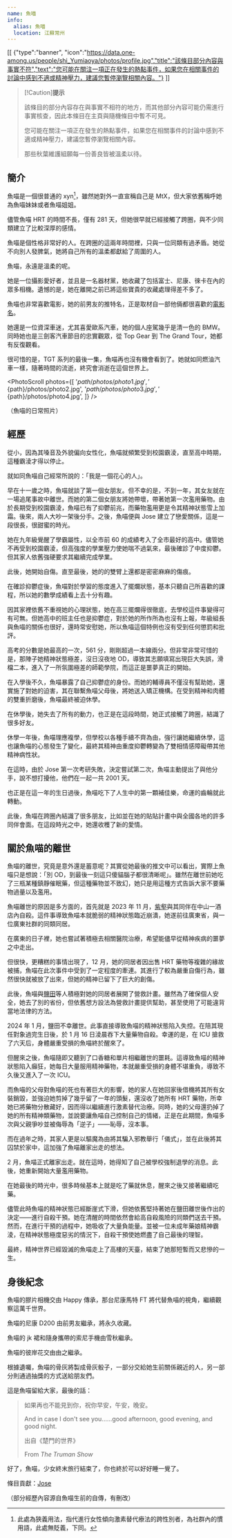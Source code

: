 ```yaml
---
name: 魚喵
info:
  alias: 魚喵
  location: 江蘇常州
---
```


[[ {"type":"banner", "icon":"https://data.one-among.us/people/shi_Yumiaoya/photos/profile.jpg","title":"該條目部分內容與事實不符","text":"您可能在關注一項正在發生的熱點事件，如果您在相關事件的討論中感到不適或精神壓力，建議您暫停瀏覽相關內容。"} ]]

> [!Caution]**提示**
>
> 該條目的部分內容存在與事實不相符的地方，而其他部分內容可能仍需進行事實核查，因此本條目在主頁與隨機條目中暫不可見。
>
> 您可能在關注一項正在發生的熱點事件，如果您在相關事件的討論中感到不適或精神壓力，建議您暫停瀏覽相關內容。
>
> 那些秋葉維護組願每一份善良皆被溫柔以待。

## 簡介

魚喵是一個很普通的 xyn[^1]，雖然她對外一直宣稱自己是 MtX，但大家依舊稱呼她為魚喵妹妹或者魚喵姐姐。

儘管魚喵 HRT 的時間不長，僅有 281 天，但她很早就已經接觸了跨圈，與不少同類建立了比較深厚的感情。

魚喵是個性格非常好的人。在跨圈的這兩年時間裡，只與一位同類有過矛盾。她從不向別人發脾氣，她將自己所有的溫柔都獻給了周圍的人。

魚喵，永遠是溫柔的呢。

她是一位攝影愛好者，並且是一名器材黨，她收藏了包括富士、尼康、徠卡在內的眾多相機。遺憾的是，她在離開之前已將這些寶貴的收藏處理得差不多了。

魚喵也非常喜歡電影，她的前男友的推特名，正是取材自一部他倆都很喜歡的[電影名](https://zh.wikipedia.org/zh-tw/%E5%96%AC%E7%91%9F%E8%88%87%E8%99%8E%E8%88%87%E9%AD%9A%E7%BE%A4)。

她還是一位資深車迷，尤其喜愛歐系汽車，她的個人座駕幾乎是清一色的 BMW。同時她也是三劍客汽車節目的忠實觀眾，從 Top Gear 到 The Grand Tour，她都有反復觀看。

很可惜的是，TGT 系列的最後一集，魚喵再也沒有機會看到了。她就如同燃油汽車一樣，隨著時間的流逝，終究會消逝在這個世界上。

<PhotoScroll photos={[
'${path}/photos/photo1.jpg',
'${path}/photos/photo2.jpg',
'${path}/photos/photo3.jpg',
'${path}/photos/photo4.jpg',
]} />

（魚喵的日常照片）

## 經歷

從小，因為其嗓音及外貌偏向女性化，魚喵就頻繁受到校園霸淩，直至高中時期，這種霸淩才得以停止。

就如同魚喵自己經常所說的：「我是一個花心的人」。

早在十一歲之時，魚喵就談了第一個女朋友。但不幸的是，不到一年，其女友就在一場追尾事故中離世。而她的第二個女朋友將她帶壞，帶著她第一次濫用藥物。由於長期受到校園霸淩，魚喵已有了抑鬱前兆，而藥物濫用更是令其精神狀態雪上加霜。後來，兩人大吵一架後分手。之後，魚喵便與 Jose 建立了戀愛關係，這是一段很長，很甜蜜的時光。

她在九年級覺醒了學霸屬性，以全市前 60 的成績考入了全市最好的高中。儘管她不再受到校園霸淩，但高強度的學業壓力使她喘不過氣來，最後確診了中度抑鬱。但其家人依舊強硬要求其繼續完成學業。

此後，她開始自傷。直至最後，她的的雙臂上還都是密密麻麻的傷痕。

在確診抑鬱症後，魚喵對於學習的態度進入了擺爛狀態，基本只聽自己所喜歡的課程，所以她的數學成績看上去十分有趣。

因其家裡依舊不重視她的心理狀態，她在高三擺爛得很徹底，去學校這件事變得可有可無。但她高中的班主任也是抑鬱症，對於她的所作所為也沒有上報，年級組長與魚喵的關係也很好，還時常安慰她，所以魚喵這個特例也沒有受到任何懲罰和批評。

高考的分數是她最高的一次，561 分，剛剛超過一本線兩分。但非常非常可惜的是，那陣子她精神狀態極差，沒日沒夜地 OD，導致其志願填寫出現巨大失誤，滑檔二本，進入了一所氛圍極差的師範學院，而這正是噩夢真正的開始。

在入學後不久，魚喵暴露了自己抑鬱症的身份。而她的輔導員不僅沒有幫助她，還實施了對她的迫害，其在聯繫魚喵父母後，將她送入矯正機構。在受到精神和肉體的雙重折磨後，魚喵最終被迫休學。

在休學後，她失去了所有的動力，也正是在這段時間，她正式接觸了跨圈，結識了很多好友。

休學一年後，魚喵理應複學，但學校以各種手續不齊為由，強行讓她繼續休學，這也讓魚喵的心態發生了變化，最終其精神由重度抑鬱轉變為了雙相情感障礙帶其他精神病性狀。

在這時，由於 Jose 第一次考研失敗，決定嘗試第二次，魚喵主動提出了與他分手，說不想打擾他，他們在一起一共 2001 天。

也正是在這一年的生日過後，魚喵吃下了人生中的第一顆補佳樂，命運的齒輪就此轉動。

此後，魚喵在跨圈內結識了很多朋友，比如並在她的貼貼計畫中與全國各地的許多同伴會面。在這段時光之中，她還收穫了新的愛情。

## 關於魚喵的離世

魚喵的離世，究竟是意外還是蓄意呢？其實從她最後的推文中可以看出，實際上魚喵只是想說：「別 OD，到最後一刻這只傻貓腦子都很清晰呢」。雖然在離世前她吃了三瓶某種鎮靜催眠藥，但這種藥物並不致幻，她只是用這種方式告訴大家不要藥物過量以及濫用。

魚喵離世的原因是多方面的，首先就是 2023 年 11 月，[紫壑](https://one-among.us/profile/Weideriche_/)與其同伴在中山一酒店內自殺。這件事導致魚喵本就脆弱的精神狀態臨近崩潰，她遂前往廣東省，與一位廣東社群的同類同居。

在廣東的日子裡，她也嘗試著積極去相關醫院治療，希望能儘早從精神疾病的噩夢之中走出。

但很快，更糟糕的事情出現了，12 月，她的同居者因出售 HRT 藥物等複雜的緣故被捕，魚喵在此次事件中受到了一定程度的牽連。其進行了較為嚴重自傷行為，雖然很快就被放了出來，但她的精神已留下了巨大的創傷。

此後，魚喵與[鹽田](https://one-among.us/profile/SS3B_0016)等人積極對她的同居者展開了營救計畫。雖然為了確保個人安全，她去了別的省份，但依舊想方設法為營救計畫提供幫助，甚至使用了可能違背當地法律的方法。

2024 年 1 月，鹽田不幸離世。此事直接導致魚喵的精神狀態陷入失控。在陪其現任對象過完生日後，於 1 月 16 日淩晨吞下大量藥物自殺。幸運的是，在 ICU 搶救了六天后，身體嚴重受損的魚喵終於醒來了。

但醒來之後，魚喵隨即又聽到了口香糖和單片相繼離世的噩耗。這導致魚喵的精神狀態陷入癲狂，她每日大量服用精神藥物，本就嚴重受損的身體不堪重負，導致不久後又進入了一次 ICU。

<!-- 待單片的條目完成後，此處應添加連結 -->
<!-- [單片](https://one-among.us/profile/interrgened) -->

而魚喵的父母對魚喵的死也有著巨大的影響，她的家人在她回家後借機將其所有女裝銷毀，並強迫她剪掉了幾乎留了一年的頭髮，還沒收了她所有 HRT 藥物，所幸她已將藥物分散藏好，因而得以繼續進行激素替代治療。同時，她的父母還扔掉了她的所有精神類藥物，並說要讓魚喵自己控制自己的情緒，正是在此期間，魚喵多次與父親爭吵並被侮辱為「逆子」——恥辱，沒本事。

而在過年之時，其家人更是以驅魔為由將其騙入邪教舉行「儀式」，並在此後將其囚禁於家中，這加強了魚喵離家出走的想法。

2 月，魚喵正式離家出走。就在這時，她得知了自己被學校強制退學的消息。此後，她重新開始大量濫用藥物。

在她最後的時光中，很多時候基本上就是吃了藥就休息，醒來之後又接著繼續吃藥。

儘管此時魚喵的精神狀態已經斷崖式下滑，但她依舊堅持著她在鹽田離世後作出的決定——進行自殺干預。她在清醒的時間依然會給高自殺風險的同類們送去干預。然而，在進行干預的過程中，她吸收了大量負能量。並被一位未成年藥娘精神霸淩，在精神狀態極度惡劣的情況下，自殺干預使她燃盡了自己最後的理智。

最終，精神世界已經毀滅的魚喵走上了高樓的天臺，結束了她那短暫而又悲慘的一生。

## 身後紀念

魚喵的膠片相機交由 Happy 傳承，那台尼康馬特 FT 將代替魚喵的視角，繼續觀察這萬千世界。

魚喵的尼康 D200 由前男友繼承，將永久收藏。

魚喵的 jk 裙和隨身攜帶的索尼手機由雪秋繼承。

魚喵的彼岸花交由由之繼承。

根據遺囑，魚喵的骨灰將製成骨灰骰子，一部分交給她生前關係親近的人，另一部分則通過抽獎的方式送給朋友們。

這是魚喵留給大家，最後的話：

> 如果再也不能見到你，祝你早安，午安，晚安。
>
> And in case I don't see you……good afternoon, good evening, and good night.
>
> 出自《楚門的世界》
>
> From _The Truman Show_

好了，魚喵，少女終末旅行結束了，你也終於可以好好睡一覺了。

條目貢獻：[Jose](https://twitter.com/JoseToYuToMiao)

（部分經歷內容源自魚喵生前的自傳，有刪改）
[^1]: 此處為狹義用法，指代進行女性傾向激素替代療法的跨性別者，為社群內的慣用語，此處無貶義，下同。

